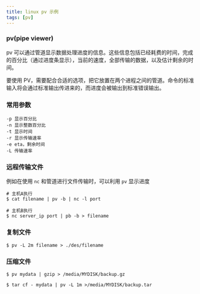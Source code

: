 ```yaml
---
title: linux pv 示例
tags: [pv]
---
```


### pv(pipe viewer)

pv 可以通过管道显示数据处理进度的信息。这些信息包括已经耗费的时间，完成的百分比（通过进度条显示），当前的速度，全部传输的数据，以及估计剩余的时间。

要使用 PV，需要配合合适的选项，把它放置在两个进程之间的管道。命令的标准输入将会通过标准输出传进来的，而进度会被输出到标准错误输出。

### 常用参数

    -p 显示百分比
    -n 显示整数百分比
    -t 显示时间
    -r 显示传输速率
    -e eta，剩余时间
    -L 传输速率

### 远程传输文件

例如在使用 `nc` 和管道进行文件传输时，可以利用 `pv` 显示进度

    # 主机A执行
    $ cat filename | pv -b | nc -l port

    # 主机B执行
    $ nc server_ip port | pb -b > filename

### 复制文件

    $ pv -L 2m filename > ./des/filename

### 压缩文件

    $ pv mydata | gzip > /media/MYDISK/backup.gz

    $ tar cf - mydata | pv -L 1m >/media/MYDISK/backup.tar
